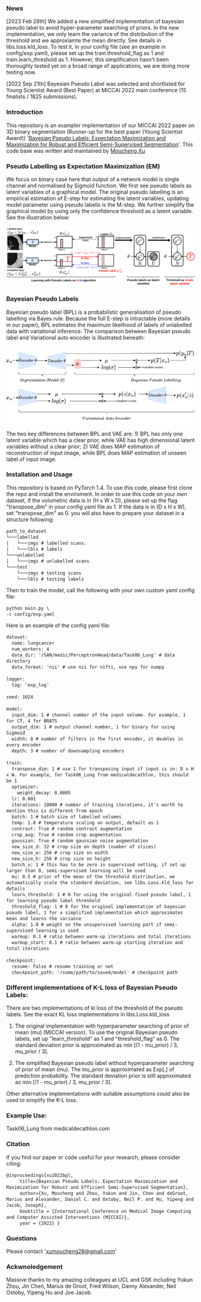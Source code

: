 ### News
[2023 Feb 28th] We added a new simplified implementation of bayesian pseudo label to avoid hyper-parameter searching of priors. In the new implementation, we only learn the variance of the distribution of the threshold
and we approxiamte the mean directly. See details in libs.loss.kld_loss. To test it, in your config file (see an example in config/exp.yaml), please set up the train.threshold_flag as 1 and train.learn_threshold as 1.
However, this simplification hasn't been thoroughly tested yet on a broad range of applications, we are doing more testing now.

[2022 Sep 21th] Bayesian Pseudo Label was selected and shortlisted for Young Scientist Award (Best Paper) at MICCAI 2022 main conference (15 finalists / 1825 submissions).

### Introduction
This repository is an exampler implementation of our MICCAI 2022 paper on 3D binary segmentation (Runner-up for the best paper (Young Scientist Award)) '[Bayesian Pseudo Labels: Expectation Maximization and Maximization for Robust and Efficient Semi-Supervised Segmentation](https://arxiv.org/abs/2208.04435)'. This code base was written and maintained by [Moucheng Xu](https://moucheng2017.github.io/)

### Pseudo Labelling as Expectation Maximization (EM)
We focus on binary case here that output of a network model is single channel and normalised by Sigmoid function. 
We first see pseudo labels as latent variables of a graphical model. 
The original pseudo labelling is an empirical estimation of E-step for estimating the latent variables, updating model parameter using pseudo labells is the M-step.
We further simplify the graphical model by using only the confidence threshold as a latent variable.
See the illustration below:

![PL vs EM](pics/main_method.png "Plot.")


### Bayesian Pseudo Labels
Bayesian pseudo label (BPL) is a probabilistic generalisation of pseudo labelling via Bayes rule. Because the full E-step is intractable (more details in our paper), BPL estimates the maximum likelihood of labels of unlabelled data with variational inference. The comparison between Bayesian pseudo label and Variational auto encoder is illustrated beneath: 

![BPL vs VAE](pics/BPL_VAE.png "Plot.")

The two key differences between BPL and VAE are: 1) BPL has only one latent variable which has a clear prior, while VAE has high dimensional latent variables without a clear prior; 2) VAE does MAP estimation of reconstruction of input image, while BPL does MAP estimation of unseen label of input image.

### Installation and Usage
This repository is based on PyTorch 1.4. To use this code, please first clone the repo and install the enviroment.
In order to use this code on your own dataset, if the volumetric data is in (H x W x D), please set up the flag "transpose_dim" in your config yaml file as 1. If the data is in (D x H x W), set "transpose_dim" as 0.
you will also have to prepare your dataset in a structure following:

```
path_to_dataset
└───labelled
|   └───imgs # labelled scans. 
|   └───lbls # labels 
└───unlabelled
|   └───imgs # unlabelled scans
└───test
    └───imgs # testing scans
    └───lbls # testing labels
```

Then to train the model, call the following with your own custom yaml config file:
   ```shell
   python main.py \
   -c config/exp.yaml
   ```
Here is an example of the config yaml file:
```
dataset:
  name: lungcancer
  num_workers: 4
  data_dir: '/SAN/medic/PerceptronHead/data/Task06_Lung' # data directory
  data_format: 'nii' # use nii for nifti, use npy for numpy

logger:
  tag: 'exp_log'

seed: 1024

model:
  input_dim: 1 # channel number of the input volume. For example, 1 for CT, 4 for BRATS
  output_dim: 1 # output channel number, 1 for binary for using Sigmoid
  width: 8 # number of filters in the first encoder, it doubles in every encoder
  depth: 3 # number of downsampling encoders

train:
  transpose_dim: 1 # use 1 for transposing input if input is in: D x H x W. For example, for Task06_Lung from medicaldecathlon, this should be 1
  optimizer:
    weight_decay: 0.0005
  lr: 0.001
  iterations: 10000 # number of training iterations, it's worth to mention this is different from epoch
  batch: 1 # batch size of labelled volumes
  temp: 1.0 # temperature scaling on output, default as 1
  contrast: True # random contrast augmentation
  crop_aug: True # random crop augmentation
  gaussian: True # random gaussian noise augmentation
  new_size_d: 32 # crop size on depth (number of slices)
  new_size_w: 256 # crop size on width
  new_size_h: 256 # crop size on height
  batch_u: 1 # this has to be zero in supervised setting, if set up larger than 0, semi-supervised learning will be used
  mu: 0.5 # prior of the mean of the threshold distribution, we automatically scale the standard deviation, see libs.Loss.kld_loss for details
  learn_threshold: 1 # 0 for using the original fixed pseudo label, 1 for learning pseudo label threshold
  threshold_flag: 1 # 0 for the original implementation of bayesian pseudo label, 1 for a simplified implementation which approximates mean and learns the variance
  alpha: 1.0 # weight on the unsupervised learning part if semi-supervised learning is used
  warmup: 0.1 # ratio between warm-up iterations and total iterations
  warmup_start: 0.1 # ratio between warm-up starting iteration and total iterations

checkpoint:
  resume: False # resume training or not
  checkpoint_path: '/some/path/to/saved/model' # checkpoint path
```

### Different implementations of K-L loss of Bayesian Pseudo Labels:
There are two implementations of kl loss of the threshold of the pseudo labels. See the exact KL loss implementations in libs.Loss.kld_loss
1. The original implementation with hyperparameter searching of prior of mean (mu) (MICCAI version). To use the original Bayesian pseudo labels, set up "learn_threshold" as 1
and "threshold_flag" as 0. The standard deviation prior is approximated as min [(1 - mu_prior) / 3, mu_prior / 3]. 

2. The simplified Bayesian pseudo label without hyperparameter searching of prior of mean (mu). The mu_prior is approximated as Exp[.] of prediction probability. The standard deviation prior
is still approximated as min [(1 - mu_prior) / 3, mu_prior / 3]. 

Other alternative implementations with suitable assumptions could also be used to simplify the K-L loss.

### Example Use:
Task06_Lung from medicaldecathlon.com

### Citation

If you find our paper or code useful for your research, please consider citing:

    @inproceedings{xu2022bpl,
         title={Bayesian Pseudo Labels: Expectation Maximization and Maximization for Robust and Efficient Semi-Supervised Segmentation},
         author={Xu, Moucheng and Zhou, Yukun and Jin, Chen and deGroot, Marius and Alexander, Daniel C. and Oxtoby, Neil P. and Hu, Yipeng and Jacob, Joseph},
         booktitle = {International Conference on Medical Image Computing and Computer Assisted Interventions (MICCAI)},
         year = {2022} }


### Questions
Please contact 'xumoucheng28@gmail.com'


### Ackwnoledgement
Massive thanks to my amazing colleagues at UCL and GSK including Yukun Zhou, Jin Chen, Marius de Groot, Fred Wilson, Danny Alexander, Neil Oxtoby, Yipeng Hu and Joe Jacob.
